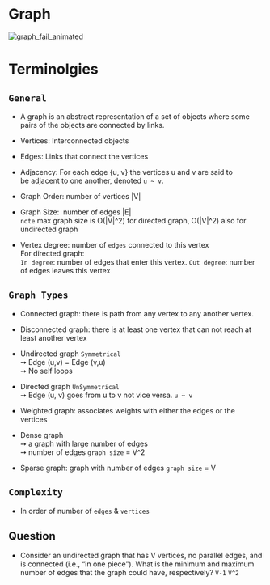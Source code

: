 # Graph
![graph_fail_animated](https://user-images.githubusercontent.com/99830416/230741045-c24bc4b6-c1c9-4a69-b983-ecc99c96cd61.gif)
# Terminolgies

## `General`
- A graph is an abstract representation of a set of objects where some pairs of the objects are connected by links. 
- Vertices: Interconnected objects 
- Edges: Links that connect the vertices  
- Adjacency: For each edge {u, v} the vertices u and v are said to be adjacent to one another, denoted `u ~ v`.
- Graph Order: number of vertices |V|
- Graph Size:  number of edges |E| <br>
  `note` max graph size is O(|V|^2) for directed graph, O(|V|^2) also for undirected graph 
  
- Vertex degree: number of `edges` connected to this vertex <br>
  For directed graph: <br>
  `In degree`: number of edges that enter this vertex.
  `Out degree`: number of edges leaves this vertex
  
## `Graph Types` 
- Connected graph: there is path from any vertex to any another vertex.
- Disconnected graph: there is at least one vertex that can not reach at least another vertex
- Undirected graph `Symmetrical` <br>
  ➙ Edge (u,v) = Edge (v,u) <br>
  ➙ No self loops <br>

- Directed graph `UnSymmetrical` <br>
  ➙ Edge (u, v) goes from u to v not vice versa. `u ➙ v`

- Weighted graph: associates weights with either the edges or the vertices

- Dense graph <br> 
  ➙ a graph with large number of edges <br>
  ➙ number of edges `graph size` = V^2 <br>
  
- Sparse graph: graph with number of edges `graph size` = V 

## `Complexity`
- In order of number of `edges` & `vertices`

## Question
- Consider an undirected graph that has V vertices, no parallel edges, and is connected (i.e., “in one piece”). What is the minimum and maximum number of edges that the graph could have, respectively? `V-1` `V^2`


